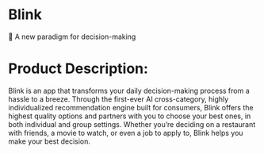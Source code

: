 # Blink
🚀 A new paradigm for decision-making

# Product Description:
Blink is an app that transforms your daily decision-making process from a hassle to a breeze. Through the first-ever AI cross-category, highly individualized recommendation engine built for consumers, Blink offers the highest quality options and partners with you to choose your best ones, in both individual and group settings. Whether you’re deciding on a restaurant with friends, a movie to watch, or even a job to apply to, Blink helps you make your best decision.
